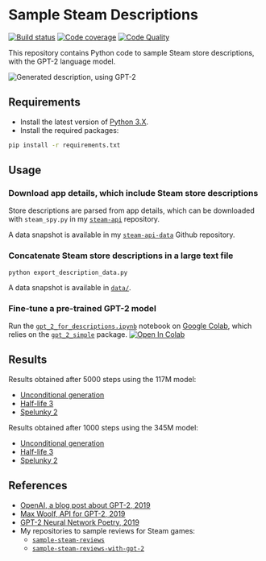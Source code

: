 # Sample Steam Descriptions

[![Build status][build-image]][build]
[![Code coverage][codecov-image]][codecov]
[![Code Quality][codacy-image]][codacy]

This repository contains Python code to sample Steam store descriptions, with the GPT-2 language model.

![Generated description, using GPT-2](https://github.com/woctezuma/sample-steam-descriptions/wiki/img/cover.png)

## Requirements

-   Install the latest version of [Python 3.X](https://www.python.org/downloads/).
-   Install the required packages:

```bash
pip install -r requirements.txt
```

## Usage

### Download app details, which include Steam store descriptions

Store descriptions are parsed from app details, which can be downloaded with `steam_spy.py` in my [`steam-api`](https://github.com/woctezuma/steam-api) repository.

A data snapshot is available in my [`steam-api-data`](https://github.com/woctezuma/steam-api-data) Github repository.

### Concatenate Steam store descriptions in a large text file

```
python export_description_data.py
```

A data snapshot is available in [`data/`](data/).

### Fine-tune a pre-trained GPT-2 model

Run the [`gpt_2_for_descriptions.ipynb`][gpt_2_for_descriptions] notebook on [Google Colab](https://colab.research.google.com/), which relies on the [`gpt_2_simple`](https://github.com/minimaxir/gpt-2-simple) package.
[![Open In Colab][colab-badge]][gpt_2_for_descriptions]

## Results

Results obtained after 5000 steps using the 117M model:

-   [Unconditional generation](https://github.com/woctezuma/sample-steam-descriptions/wiki/Unconditional_Generation)
-   [Half-life 3](https://github.com/woctezuma/sample-steam-descriptions/wiki/Half_Life_3)
-   [Spelunky 2](https://github.com/woctezuma/sample-steam-descriptions/wiki/Spelunky_2)

Results obtained after 1000 steps using the 345M model:

-   [Unconditional generation](https://github.com/woctezuma/sample-steam-descriptions/wiki/Unconditional_Generation_345M)
-   [Half-life 3](https://github.com/woctezuma/sample-steam-descriptions/wiki/Half_Life_3_345M)
-   [Spelunky 2](https://github.com/woctezuma/sample-steam-descriptions/wiki/Spelunky_2_345M)

## References

-   [OpenAI, a blog post about GPT-2, 2019](https://openai.com/blog/better-language-models/)
-   [Max Woolf, API for GPT-2, 2019](https://github.com/minimaxir/gpt-2-simple)
-   [GPT-2 Neural Network Poetry, 2019](https://www.gwern.net/GPT-2)
-   My repositories to sample reviews for Steam games:
    - [`sample-steam-reviews`](https://github.com/woctezuma/sample-steam-reviews)
    - [`sample-steam-reviews-with-gpt-2`](https://github.com/woctezuma/sample-steam-reviews-with-gpt-2)

[build]: <https://github.com/woctezuma/sample-steam-descriptions/actions>
[build-image]: <https://github.com/woctezuma/sample-steam-descriptions/workflows/Python package/badge.svg?branch=master>

[pyup]: <https://pyup.io/repos/github/woctezuma/sample-steam-descriptions/>
[dependency-image]: <https://pyup.io/repos/github/woctezuma/sample-steam-descriptions/shield.svg>
[python3-image]: <https://pyup.io/repos/github/woctezuma/sample-steam-descriptions/python-3-shield.svg>

[codecov]: <https://codecov.io/gh/woctezuma/sample-steam-descriptions>
[codecov-image]: <https://codecov.io/gh/woctezuma/sample-steam-descriptions/branch/master/graph/badge.svg>

[codacy]: <https://www.codacy.com/app/woctezuma/sample-steam-descriptions>
[codacy-image]: <https://api.codacy.com/project/badge/Grade/4d9e2b7f7ed54542972038cf7a9e7e6c>

[gpt_2_for_descriptions]: <https://colab.research.google.com/github/woctezuma/sample-steam-descriptions/blob/master/gpt_2_for_descriptions.ipynb>

[colab-badge]: <https://colab.research.google.com/assets/colab-badge.svg>
